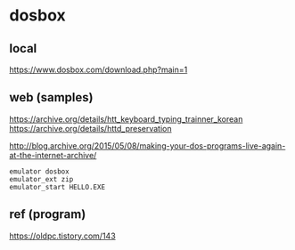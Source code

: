 # dosbox  

## local  
https://www.dosbox.com/download.php?main=1  

## web (samples)  
https://archive.org/details/htt_keyboard_typing_trainner_korean  
https://archive.org/details/httd_preservation  

http://blog.archive.org/2015/05/08/making-your-dos-programs-live-again-at-the-internet-archive/  
```
emulator dosbox
emulator_ext zip
emulator_start HELLO.EXE
```
## ref (program)  
https://oldpc.tistory.com/143  
